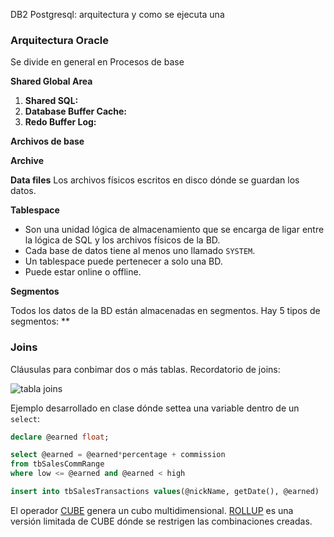 DB2 Postgresql: arquitectura y como se ejecuta una 

### Arquitectura Oracle

Se divide en general en 
Procesos de base

**Shared Global Area**

1. **Shared SQL:** 
2. **Database Buffer Cache:**
3. **Redo Buffer Log:**

**Archivos de base**

**Archive**

**Data files** Los archivos físicos escritos en disco dónde se guardan los datos.

**Tablespace** 
    
  * Son una unidad lógica de almacenamiento que se encarga de ligar entre la lógica de SQL y los archivos físicos de la BD.
  * Cada base de datos tiene al menos uno llamado `SYSTEM`. 
  * Un tablespace puede pertenecer a solo una BD.
  * Puede estar online o offline.

**Segmentos**

Todos los datos de la BD están almacenadas en segmentos. Hay 5 tipos de segmentos: **

### Joins

Cláusulas para conbimar dos o más tablas. Recordatorio de joins:

![tabla joins](https://ingenieriadesoftware.es/wp-content/uploads/2018/07/sqljoin.jpeg)

Ejemplo desarrollado en clase dónde settea una variable dentro de un `select`:

```sql
declare @earned float;

select @earned = @earned*percentage + commission
from tbSalesCommRange
where low <= @earned and @earned < high

insert into tbSalesTransactions values(@nickName, getDate(), @earned)
```

El operador [CUBE](https://www.sqlservertutorial.net/sql-server-basics/sql-server-cube/) genera un cubo multidimensional. [ROLLUP](https://www.sqltutorial.org/sql-rollup/) es una versión limitada de CUBE dónde se restrigen las combinaciones creadas.
